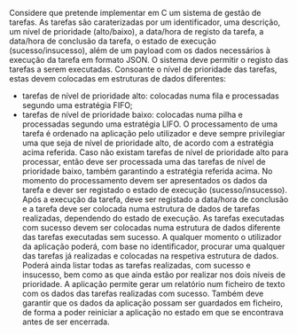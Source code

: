 Considere que pretende implementar em C um sistema de gestão de tarefas. As tarefas são caraterizadas por um identificador, uma descrição, um nível de prioridade (alto/baixo), a data/hora de registo da tarefa, a data/hora de conclusão da tarefa, o estado de execução (sucesso/insucesso), além de um payload com os dados necessários à execução da tarefa em formato JSON.
O sistema deve permitir o registo das tarefas a serem executadas. Consoante o nível de prioridade das tarefas, estas devem colocadas em estruturas de dados diferentes:
- tarefas de nível de prioridade alto: colocadas numa fila e processadas segundo uma estratégia FIFO;
- tarefas de nível de prioridade baixo: colocadas numa pilha e processadas segundo uma estratégia LIFO.
O processamento de uma tarefa é ordenado na aplicação pelo utilizador e deve sempre privilegiar uma que seja de nível de prioridade alto, de acordo com a estratégia acima referida. Caso não existam tarefas de nível de prioridade alto para processar, então deve ser processada uma das tarefas de nível de prioridade baixo, também garantindo a estratégia referida acima. No momento do processamento devem ser apresentados os dados da tarefa e dever ser registado o estado de execução (sucesso/insucesso). Após a execução da tarefa, deve ser registado a data/hora de conclusão e a tarefa deve ser colocada numa estrutura de dados de tarefas realizadas, dependendo do estado de execução. As tarefas executadas com sucesso devem ser colocadas numa estrutura de dados diferente das tarefas executadas sem sucesso.
A qualquer momento o utilizador da aplicação poderá, com base no identificador, procurar uma qualquer das tarefas já realizadas e colocadas na respetiva estrutura de dados. Poderá ainda listar todas as tarefas realizadas, com sucesso e insucesso, bem como as que ainda estão por realizar nos dois níveis de prioridade.
A aplicação permite gerar um relatório num ficheiro de texto com os dados das tarefas realizadas com sucesso. Também deve garantir que os dados da aplicação possam ser guardados em ficheiro, de forma a poder reiniciar a aplicação no estado em que se encontrava antes de ser encerrada.
